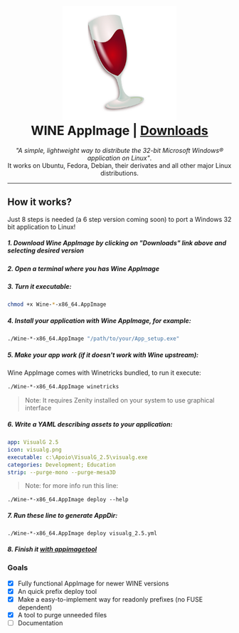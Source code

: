 <h1 align="center">
  <img src="data/Wine.png"></img>
  <br />
  WINE AppImage | <a href="https://github.com/sudo-give-me-coffee/wine-appimage/releases/tag/continuous">Downloads</a>
</h1>

<p align="center"><i>"A simple, lightweight way to distribute the 32-bit Microsoft Windows® application on Linux"</i>.<br> It works on Ubuntu, Fedora, Debian, their derivates and all other major Linux
distributions.</p>

<hr>

## How it works?

Just 8 steps is needed (a 6 step version coming soon) to port a Windows 32 bit application to Linux!

##### 1. Download Wine AppImage by clicking on "**Downloads**" link above and selecting desired version
##### 2. Open a terminal where you has Wine AppImage
##### 3. Turn it executable:
```bash 
chmod +x Wine-*-x86_64.AppImage
```
##### 4. Install your application with Wine AppImage, for example:
```bash 
./Wine-*-x86_64.AppImage "/path/to/your/App_setup.exe"
```
##### 5. Make your app work (if it doesn't work with Wine upstream):

Wine AppImage comes with Winetricks bundled, to run it execute:

```bash 
./Wine-*-x86_64.AppImage winetricks
```
> Note: It requires Zenity installed on your system to use graphical interface

##### 6. Write a YAML describing assets to your application:

```YAML
app: VisualG 2.5
icon: visualg.png
executable: c:\Apoio\VisualG_2.5\visualg.exe
categories: Development; Education
strip: --purge-mono --purge-mesa3D
```
> Note: for more info run this line:

```
./Wine-*-x86_64.AppImage deploy --help
```

##### 7. Run these line to generate AppDir:

```
./Wine-*-x86_64.AppImage deploy visualg_2.5.yml
```

##### 8. Finish it [with appimagetool](https://appimage.github.io/appimagetool/)




### Goals

- [x] Fully functional AppImage for newer WINE versions
- [x] An quick prefix deploy tool
- [x] Make a easy-to-implement way for readonly prefixes (no FUSE dependent)
- [x] A tool to purge unneeded files
- [ ] Documentation

### 
